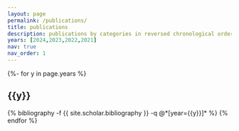 ```yaml
---
layout: page
permalink: /publications/
title: publications
description: publications by categories in reversed chronological order. Full publication list can be found in [my Google scholar](https://scholar.google.com/citations?user=OZeSbMEAAAAJ&hl=zh-CN)
years: [2024,2023,2022,2021]
nav: true
nav_order: 1
---
```

<!-- _pages/publications.md -->
<div class="publications">

{%- for y in page.years %}
  <h2 class="year">{{y}}</h2>
  {% bibliography -f {{ site.scholar.bibliography }} -q @*[year={{y}}]* %}
{% endfor %}

</div>
